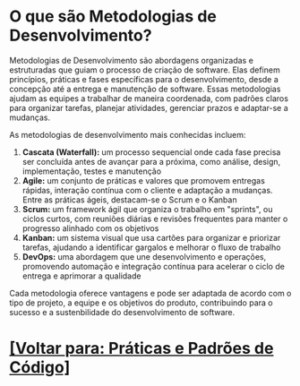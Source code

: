 # O que são Metodologias de Desenvolvimento?

Metodologias de Desenvolvimento são abordagens organizadas e estruturadas que guiam o processo de criação de software. Elas definem princípios, práticas e fases específicas para o desenvolvimento, desde a concepção até a entrega e manutenção de software. Essas metodologias ajudam as equipes a trabalhar de maneira coordenada, com padrões claros para organizar tarefas, planejar atividades, gerenciar prazos e adaptar-se a mudanças.

As metodologias de desenvolvimento mais conhecidas incluem:

1. **Cascata (Waterfall):** um processo sequencial onde cada fase precisa ser concluída antes de avançar para a próxima, como análise, design, implementação, testes e manutenção
2. **Agile:** um conjunto de práticas e valores que promovem entregas rápidas, interação contínua com o cliente e adaptação a mudanças. Entre as práticas ágeis, destacam-se o Scrum e o Kanban
3. **Scrum:** um framework ágil que organiza o trabalho em "sprints", ou ciclos curtos, com reuniões diárias e revisões frequentes para manter o progresso alinhado com os objetivos
4. **Kanban:** um sistema visual que usa cartões para organizar e priorizar tarefas, ajudando a identificar gargalos e melhorar o fluxo de trabalho
5. **DevOps:** uma abordagem que une desenvolvimento e operações, promovendo automação e integração contínua para acelerar o ciclo de entrega e aprimorar a qualidade

Cada metodologia oferece vantagens e pode ser adaptada de acordo com o tipo de projeto, a equipe e os objetivos do produto, contribuindo para o sucesso e a sustenbilidade do desenvolvimento de software.

# [[Voltar para: Práticas e Padrões de Código]](../praticas-padroes-codigo.md)